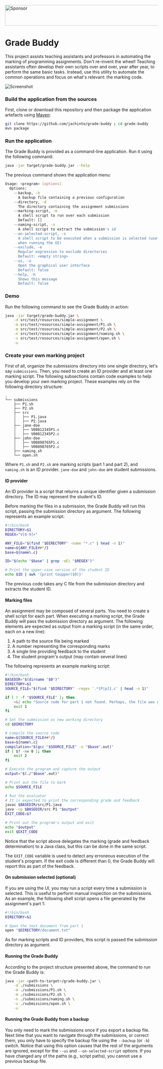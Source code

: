 <a target='_blank' rel='nofollow' href='https://app.codesponsor.io/link/YTgqkzC8gPbnecNXzgofDQFC/jachinte/grade-buddy'>
  <img alt='Sponsor' width='888' height='68' src='https://app.codesponsor.io/embed/YTgqkzC8gPbnecNXzgofDQFC/jachinte/grade-buddy.svg' />
</a>

# Grade Buddy

This project assists teaching assistants and professors in automating the marking of programming assignments. Don't re-invent the wheel! Teaching assistants often develop their own scripts over and over, year after year, to perform the same basic tasks. Instead, use this utility to automate the common operations and focus on what's relevant: the marking code.

![Screenshot](https://s1.postimg.org/5h93fl7k67/grade-buddy.png)

### Build the application from the sources

First, clone or download this repository and then package the application artefacts using [Maven](https://maven.apache.org/):

```bash
git clone https://github.com/jachinte/grade-buddy ; cd grade-buddy
mvn package
```

### Run the application

The Grade Buddy is provided as a command-line application. Run it using the following command:

```bash
java -jar target/grade-buddy.jar --help
```

The previous command shows the application menu:

```bash
Usage: <program> [options]
  Options:
    --backup, -b
      A backup file containing a previous configuration
    --directory, -d
      The directory containing the assignment submissions
    --marking-script, -m
      A shell script to run over each submission
      Default: []
    --naming-script, -n
      A shell script to extract the submission's id
    --on-selected-script, -s
      A shell script to be executed when a submission is selected (useful only 
      when running the UI)
    --exclude, -e
      Regular expression to exclude directories
      Default: <empty string>
    --ui, -u
      Open the graphical user interface
      Default: false
    --help, -h
      Shows this message
      Default: false
```

### Demo

Run the following command to see the Grade Buddy in action:

```bash
java -jar target/grade-buddy.jar \
    -d src/test/resources/simple-assignment \
    -m src/test/resources/simple-assignment/P1.sh \
    -m src/test/resources/simple-assignment/P2.sh \
    -n src/test/resources/simple-assignment/naming.sh \
    -s src/test/resources/simple-assignment/open.sh \
    -u
```

### Create your own marking project

First of all, organize the submissions directory into one single directory, let's say `submissions`. Then, you need to create an ID provider and at least one marking script. The following subsections contain code examples to help you develop your own marking project. These examples rely on the following directory structure:

```
.
└── submissions
    ├── P1.sh
    ├── P2.sh
    ├── src
    │   ├── P1.java
    │   ├── P2.java
    ├── jane-doe
    │   ├── V00812345P1.c
    │   ├── V00812345P2.c
    ├── john-doe
    │   ├── V00898765P1.c
    │   ├── V00898765P2.c
    ├── naming.sh
    └── open.sh
```

Where `P1.sh` and `P2.sh` are marking scripts (part 1 and part 2), and `naming.sh` is an ID provider. `jane-doe` and `john-doe` are student submissions.

#### ID provider

An ID provider is a script that returns a unique identifier given a submission directory. The ID may represent the student's ID.

Before marking the files in a submission, the Grade Buddy will run this script, passing the submission directory as argument. The following represents an example script:

```bash
#!/bin/bash
DIRECTORY=$1
REGEX="V[0-9]+"

ANY_FILE="$(find "$DIRECTORY" -name "*.c" | head -n 1)"
name=${ANY_FILE##*/}
base=${name%.c}

ID="$(echo "$base" | grep -oEi "$REGEX")"

# Print the upper-case version of the student ID
echo $ID | awk '{print toupper($0)}'
```

The previous code takes any C file from the submission directory and extracts the student ID.

#### Marking files

An assignment may be composed of several parts. You need to create a shell script for each part. When executing a marking script, the Grade Buddy will pass the submission directory as argument. The following elements are expected as output from a marking script (in the same order, each on a new line):

1. A path to the source file being marked
2. A number representing the corresponding marks
3. A single line providing feedback to the student
4. The student program's output (may contain several lines)

The following represents an example marking script:

```bash
#!/bin/bash
BASEDIR="$(dirname "$0")"
DIRECTORY=$1
SOURCE_FILE="$(find "$DIRECTORY" -regex '.*[P|p]1.c' | head -n 1)"

if [ ! -f "$SOURCE_FILE" ]; then
    >&2 echo "Source code for part 1 not found. Perhaps, the file was given a different name than expected."
    exit 1
fi

# Set the submission as new working directory
cd $DIRECTORY

# Compile the source code
name=${SOURCE_FILE##*/}
base=${name%.c}
compilation="$(gcc "$SOURCE_FILE" -o "$base".out)"
if [ $? -ne 0 ]; then
    exit 2
fi

# Execute the program and capture the output
output="$(./"$base".out)"

# Print out the file to mark
echo $SOURCE_FILE

# Run the evaluator
# It is expected to print the corresponding grade and feedback
javac $BASEDIR/src/P1.java
java -cp $BASEDIR/src P1 "$output"
EXIT_CODE=$?

# Print out the program's output and exit
echo "$output"
exit $EXIT_CODE
```

Notice that the script above delegates the marking (grade and feedback determination) to a Java class, but this can be done in the same script.

The `EXIT_CODE` variable is used to detect any erroneous execution of the student's program. If the exit code is different than 0, the Grade Buddy will report this as part of the feedback.

#### On submission selected (optional)

If you are using the UI, you may run a script every time a submission is selected. This is useful to perform manual inspection on the submissions. As an example, the following shell script opens a file generated by the assignment's part 1:

```bash
#!/bin/bash
DIRECTORY=$1

# Open the text document from part 1
open "$DIRECTORY/document.txt"
```
As for marking scripts and ID providers, this script is passed the submission directory as argument.

#### Running the Grade Buddy

According to the project structure presented above, the command to run the Grade Buddy is:

```bash
java -jar <path-to-target>/grade-buddy.jar \
    -d ./submissions \
    -m ./submissions/P1.sh \
    -m ./submissions/P2.sh \
    -n ./submissions/naming.sh \
    -s ./submissions/open.sh \
    -u
```

#### Running the Grade Buddy from a backup

You only need to mark the submissions once if you export a backup file. Next time that you want to navigate through the submissions, or correct them, you only have to specify the backup file using the `--backup` (or `-b`) switch. Notice that using this option causes that the rest of the arguments are ignored, except for the `--ui` and `--on-selected-script` options. If you have changed any of the paths (e.g., script paths), you cannot use a previous backup file. 
